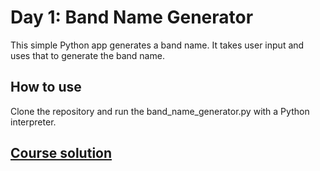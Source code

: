 # Day 1: Band Name Generator

This simple Python app generates a band name. It takes user input and uses that to generate the band name.

## How to use

Clone the repository and run the band_name_generator.py with a Python interpreter.

## [Course solution](https://replit.com/@appbrewery/band-name-generator-end)
